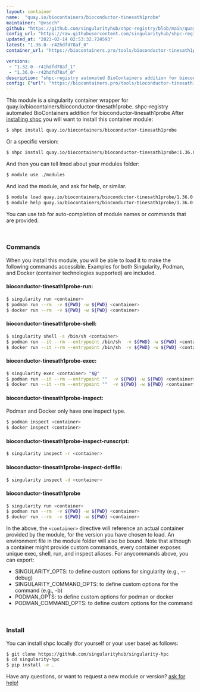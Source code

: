 ```yaml
---
layout: container
name:  "quay.io/biocontainers/bioconductor-tinesath1probe"
maintainer: "@vsoch"
github: "https://github.com/singularityhub/shpc-registry/blob/main/quay.io/biocontainers/bioconductor-tinesath1probe/container.yaml"
config_url: "https://raw.githubusercontent.com/singularityhub/shpc-registry/main/quay.io/biocontainers/bioconductor-tinesath1probe/container.yaml"
updated_at: "2023-02-14 02:53:32.724593"
latest: "1.36.0--r42hdfd78af_0"
container_url: "https://biocontainers.pro/tools/bioconductor-tinesath1probe"

versions:
 - "1.32.0--r41hdfd78af_1"
 - "1.36.0--r42hdfd78af_0"
description: "shpc-registry automated BioContainers addition for bioconductor-tinesath1probe"
config: {"url": "https://biocontainers.pro/tools/bioconductor-tinesath1probe", "maintainer": "@vsoch", "description": "shpc-registry automated BioContainers addition for bioconductor-tinesath1probe", "latest": {"1.36.0--r42hdfd78af_0": "sha256:c3a81b13aed95256ed338975056d3d5b67c5249cdaee74b0ad04fda09a66f677"}, "tags": {"1.32.0--r41hdfd78af_1": "sha256:f38bebb82fe6e946e02669d466cde40afe8d4969c7bf0671e0f09f2cd2120e21", "1.36.0--r42hdfd78af_0": "sha256:c3a81b13aed95256ed338975056d3d5b67c5249cdaee74b0ad04fda09a66f677"}, "docker": "quay.io/biocontainers/bioconductor-tinesath1probe"}
---
```


This module is a singularity container wrapper for quay.io/biocontainers/bioconductor-tinesath1probe.
shpc-registry automated BioContainers addition for bioconductor-tinesath1probe
After [installing shpc](#install) you will want to install this container module:


```bash
$ shpc install quay.io/biocontainers/bioconductor-tinesath1probe
```

Or a specific version:

```bash
$ shpc install quay.io/biocontainers/bioconductor-tinesath1probe:1.36.0--r42hdfd78af_0
```

And then you can tell lmod about your modules folder:

```bash
$ module use ./modules
```

And load the module, and ask for help, or similar.

```bash
$ module load quay.io/biocontainers/bioconductor-tinesath1probe/1.36.0--r42hdfd78af_0
$ module help quay.io/biocontainers/bioconductor-tinesath1probe/1.36.0--r42hdfd78af_0
```

You can use tab for auto-completion of module names or commands that are provided.

<br>

### Commands

When you install this module, you will be able to load it to make the following commands accessible.
Examples for both Singularity, Podman, and Docker (container technologies supported) are included.

#### bioconductor-tinesath1probe-run:

```bash
$ singularity run <container>
$ podman run --rm  -v ${PWD} -w ${PWD} <container>
$ docker run --rm  -v ${PWD} -w ${PWD} <container>
```

#### bioconductor-tinesath1probe-shell:

```bash
$ singularity shell -s /bin/sh <container>
$ podman run --it --rm --entrypoint /bin/sh  -v ${PWD} -w ${PWD} <container>
$ docker run --it --rm --entrypoint /bin/sh  -v ${PWD} -w ${PWD} <container>
```

#### bioconductor-tinesath1probe-exec:

```bash
$ singularity exec <container> "$@"
$ podman run --it --rm --entrypoint ""  -v ${PWD} -w ${PWD} <container> "$@"
$ docker run --it --rm --entrypoint ""  -v ${PWD} -w ${PWD} <container> "$@"
```

#### bioconductor-tinesath1probe-inspect:

Podman and Docker only have one inspect type.

```bash
$ podman inspect <container>
$ docker inspect <container>
```

#### bioconductor-tinesath1probe-inspect-runscript:

```bash
$ singularity inspect -r <container>
```

#### bioconductor-tinesath1probe-inspect-deffile:

```bash
$ singularity inspect -d <container>
```



#### bioconductor-tinesath1probe

```bash
$ singularity run <container>
$ podman run --rm  -v ${PWD} -w ${PWD} <container>
$ docker run --rm  -v ${PWD} -w ${PWD} <container>
```


In the above, the `<container>` directive will reference an actual container provided
by the module, for the version you have chosen to load. An environment file in the
module folder will also be bound. Note that although a container
might provide custom commands, every container exposes unique exec, shell, run, and
inspect aliases. For anycommands above, you can export:

 - SINGULARITY_OPTS: to define custom options for singularity (e.g., --debug)
 - SINGULARITY_COMMAND_OPTS: to define custom options for the command (e.g., -b)
 - PODMAN_OPTS: to define custom options for podman or docker
 - PODMAN_COMMAND_OPTS: to define custom options for the command

<br>

### Install

You can install shpc locally (for yourself or your user base) as follows:

```bash
$ git clone https://github.com/singularityhub/singularity-hpc
$ cd singularity-hpc
$ pip install -e .
```

Have any questions, or want to request a new module or version? [ask for help!](https://github.com/singularityhub/singularity-hpc/issues)